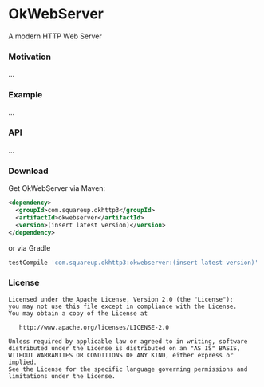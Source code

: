 OkWebServer
=============

A modern HTTP Web Server


### Motivation

...

### Example

...

### API

...


### Download

Get OkWebServer via Maven:
```xml
<dependency>
  <groupId>com.squareup.okhttp3</groupId>
  <artifactId>okwebserver</artifactId>
  <version>(insert latest version)</version>
</dependency>
```

or via Gradle 
```groovy
testCompile 'com.squareup.okhttp3:okwebserver:(insert latest version)'
```

### License

    Licensed under the Apache License, Version 2.0 (the "License");
    you may not use this file except in compliance with the License.
    You may obtain a copy of the License at

       http://www.apache.org/licenses/LICENSE-2.0

    Unless required by applicable law or agreed to in writing, software
    distributed under the License is distributed on an "AS IS" BASIS,
    WITHOUT WARRANTIES OR CONDITIONS OF ANY KIND, either express or implied.
    See the License for the specific language governing permissions and
    limitations under the License.

